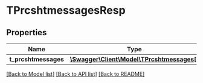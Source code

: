 # TPrcshtmessagesResp

## Properties
Name | Type | Description | Notes
------------ | ------------- | ------------- | -------------
**t_prcshtmessages** | [**\Swagger\Client\Model\TPrcshtmessages[]**](TPrcshtmessages.md) |  | [optional] 

[[Back to Model list]](../README.md#documentation-for-models) [[Back to API list]](../README.md#documentation-for-api-endpoints) [[Back to README]](../README.md)


